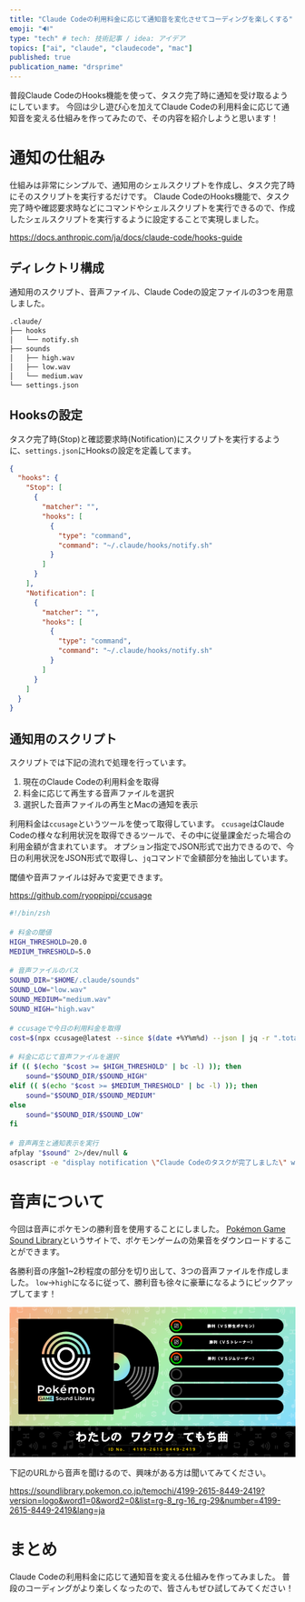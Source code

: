 ```yaml
---
title: "Claude Codeの利用料金に応じて通知音を変化させてコーディングを楽しくする"
emoji: "🔊"
type: "tech" # tech: 技術記事 / idea: アイデア
topics: ["ai", "claude", "claudecode", "mac"]
published: true
publication_name: "drsprime"
---
```


普段Claude CodeのHooks機能を使って、タスク完了時に通知を受け取るようにしています。
今回は少し遊び心を加えてClaude Codeの利用料金に応じて通知音を変える仕組みを作ってみたので、その内容を紹介しようと思います！

# 通知の仕組み

仕組みは非常にシンプルで、通知用のシェルスクリプトを作成し、タスク完了時にそのスクリプトを実行するだけです。
Claude CodeのHooks機能で、タスク完了時や確認要求時などにコマンドやシェルスクリプトを実行できるので、作成したシェルスクリプトを実行するように設定することで実現しました。

https://docs.anthropic.com/ja/docs/claude-code/hooks-guide

## ディレクトリ構成

通知用のスクリプト、音声ファイル、Claude Codeの設定ファイルの3つを用意しました。

```tree
.claude/
├── hooks
│   └── notify.sh
├── sounds
│   ├── high.wav
│   ├── low.wav
│   └── medium.wav
└── settings.json
```

## Hooksの設定

タスク完了時(Stop)と確認要求時(Notification)にスクリプトを実行するように、`settings.json`にHooksの設定を定義してます。

```json:settings.json
{
  "hooks": {
    "Stop": [
      {
        "matcher": "",
        "hooks": [
          {
            "type": "command",
            "command": "~/.claude/hooks/notify.sh"
          }
        ]
      }
    ],
    "Notification": [
      {
        "matcher": "",
        "hooks": [
          {
            "type": "command",
            "command": "~/.claude/hooks/notify.sh"
          }
        ]
      }
    ]
  }
}
```

## 通知用のスクリプト

スクリプトでは下記の流れで処理を行っています。

1. 現在のClaude Codeの利用料金を取得
2. 料金に応じて再生する音声ファイルを選択
3. 選択した音声ファイルの再生とMacの通知を表示

利用料金は`ccusage`というツールを使って取得しています。
`ccusage`はClaude Codeの様々な利用状況を取得できるツールで、その中に従量課金だった場合の利用金額が含まれています。
オプション指定でJSON形式で出力できるので、今日の利用状況をJSON形式で取得し、`jq`コマンドで金額部分を抽出しています。

閾値や音声ファイルは好みで変更できます。

https://github.com/ryoppippi/ccusage

```shell:notify.sh
#!/bin/zsh

# 料金の閾値
HIGH_THRESHOLD=20.0
MEDIUM_THRESHOLD=5.0

# 音声ファイルのパス
SOUND_DIR="$HOME/.claude/sounds"
SOUND_LOW="low.wav"
SOUND_MEDIUM="medium.wav"
SOUND_HIGH="high.wav"

# ccusageで今日の利用料金を取得
cost=$(npx ccusage@latest --since $(date +%Y%m%d) --json | jq -r ".totals.totalCost // 0")

# 料金に応じて音声ファイルを選択
if (( $(echo "$cost >= $HIGH_THRESHOLD" | bc -l) )); then
    sound="$SOUND_DIR/$SOUND_HIGH"
elif (( $(echo "$cost >= $MEDIUM_THRESHOLD" | bc -l) )); then
    sound="$SOUND_DIR/$SOUND_MEDIUM"
else
    sound="$SOUND_DIR/$SOUND_LOW"
fi

# 音声再生と通知表示を実行
afplay "$sound" 2>/dev/null &
osascript -e "display notification \"Claude Codeのタスクが完了しました\" with title \"Claude Code\"" 2>/dev/null &
```

# 音声について

今回は音声にポケモンの勝利音を使用することにしました。
[Pokémon Game Sound Library](https://soundlibrary.pokemon.co.jp/)というサイトで、ポケモンゲームの効果音をダウンロードすることができます。


各勝利音の序盤1~2秒程度の部分を切り出して、3つの音声ファイルを作成しました。
`low`->`high`になるに従って、勝利音も徐々に豪華になるようにピックアップしてます！

![](/images/f4f4aa199d79d0/pokemon.png)

下記のURLから音声を聞けるので、興味がある方は聞いてみてください。

https://soundlibrary.pokemon.co.jp/temochi/4199-2615-8449-2419?version=logo&word1=0&word2=0&list=rg-8_rg-16_rg-29&number=4199-2615-8449-2419&lang=ja

# まとめ

Claude Codeの利用料金に応じて通知音を変える仕組みを作ってみました。
普段のコーディングがより楽しくなったので、皆さんもぜひ試してみてください！
